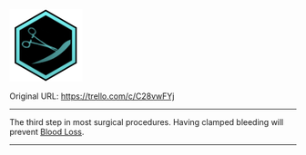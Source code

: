 ![tile057(3).png\|200](./Clamped%20Bleeding%20-%20Attachments/6718845db30472d958dd7b87.png)

Original URL: https://trello.com/c/C28vwFYj

---

The third step in most surgical procedures. Having clamped bleeding will prevent [Blood Loss](../Blood/Blood%20Loss.md).

---

